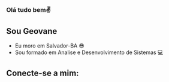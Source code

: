 ### Olá tudo bem✌
## Sou Geovane
- Eu moro em Salvador-BA :sunglasses:
- Sou formado em Analise e  Desenvolvimento de Sistemas 💻
##  Conecte-se a mim:
<a href="https://www.linkedin.com/in/geovanenascimento/" target="_blank">
